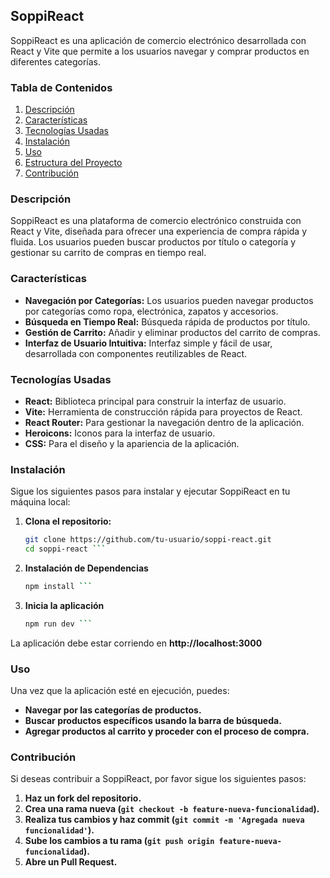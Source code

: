 ## SoppiReact

SoppiReact es una aplicación de comercio electrónico desarrollada con React y Vite que permite a los usuarios navegar y comprar productos en diferentes categorías.

### Tabla de Contenidos
1. [Descripción](#descripción)
2. [Características](#características)
3. [Tecnologías Usadas](#tecnologías-usadas)
4. [Instalación](#instalación)
5. [Uso](#uso)
6. [Estructura del Proyecto](#estructura-del-proyecto)
7. [Contribución](#contribución)

### Descripción
SoppiReact es una plataforma de comercio electrónico construida con React y Vite, diseñada para ofrecer una experiencia de compra rápida y fluida. Los usuarios pueden buscar productos por título o categoría y gestionar su carrito de compras en tiempo real.

### Características
- **Navegación por Categorías:** Los usuarios pueden navegar productos por categorías como ropa, electrónica, zapatos y accesorios.
- **Búsqueda en Tiempo Real:** Búsqueda rápida de productos por título.
- **Gestión de Carrito:** Añadir y eliminar productos del carrito de compras.
- **Interfaz de Usuario Intuitiva:** Interfaz simple y fácil de usar, desarrollada con componentes reutilizables de React.

### Tecnologías Usadas
- **React:** Biblioteca principal para construir la interfaz de usuario.
- **Vite:** Herramienta de construcción rápida para proyectos de React.
- **React Router:** Para gestionar la navegación dentro de la aplicación.
- **Heroicons:** Iconos para la interfaz de usuario.
- **CSS:** Para el diseño y la apariencia de la aplicación.

### Instalación
Sigue los siguientes pasos para instalar y ejecutar SoppiReact en tu máquina local:

1. **Clona el repositorio:**
   ```bash
   git clone https://github.com/tu-usuario/soppi-react.git
   cd soppi-react ```
   
2. **Instalación de Dependencias**
    ```bash
   npm install ```
3. **Inicia la aplicación**
    ```bash
   npm run dev ```
La aplicación debe estar corriendo en **http://localhost:3000**

### Uso
Una vez que la aplicación esté en ejecución, puedes:
- **Navegar por las categorías de productos.**
- **Buscar productos específicos usando la barra de búsqueda.**
- **Agregar productos al carrito y proceder con el proceso de compra.**

### Contribución
Si deseas contribuir a SoppiReact, por favor sigue los siguientes pasos:
1. **Haz un fork del repositorio.**
2. **Crea una rama nueva (`git checkout -b feature-nueva-funcionalidad`).**
3. **Realiza tus cambios y haz commit (`git commit -m 'Agregada nueva funcionalidad'`).**
4. **Sube los cambios a tu rama (`git push origin feature-nueva-funcionalidad`).**
5. **Abre un Pull Request.**
